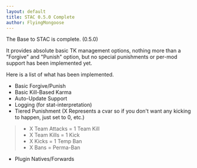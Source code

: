```yaml
---
layout: default
title: STAC 0.5.0 Complete
author: FlyingMongoose
---
```


The Base to STAC is complete. (0.5.0)

It provides absolute basic TK management options, nothing more than a "Forgive" and "Punish" option, but no special punishments or per-mod support has been implemented yet.

Here is a list of what has been implemented.
* Basic Forgive/Punish
* Basic Kill-Based Karma
* Auto-Update Support
* Logging (for stat-interpretation)
* Tiered Punishment (X Represents a cvar so if you don't want any kicking to happen, just set to 0, etc.)
> *	X Team Attacks = 1 Team Kill
> *	X Team Kills = 1 Kick
> *	X Kicks = 1 Temp Ban
> *	X Bans = Perma-Ban
* Plugin Natives/Forwards